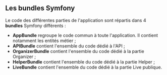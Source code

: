 ## Les bundles Symfony



Le code des différentes parties de l'application sont répartis dans 4 **bundles** Symfony différents :

- **AppBundle** regroupe le code commun à toute l'application. Il contient notamment les entités métier ;
- **APIBundle** contient l'ensemble du code dédié à l'API ;
- **OrganizerBundle** contient l'ensemble du code dédié à la partie Organizer ;
- **HelperBundle** contient l'ensemble du code dédié à la partie Helper ;
- **LiveBundle** contient l'ensemble du code dédié à la partie Live publique.



